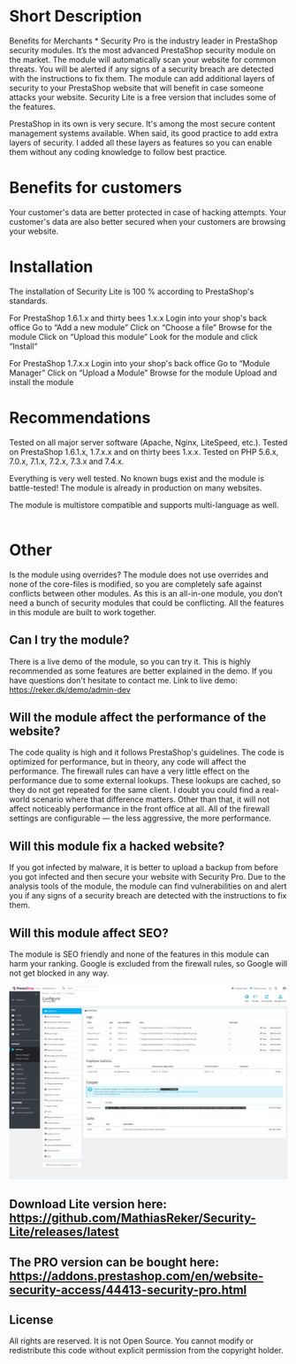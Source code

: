 # Short Description

Benefits for Merchants *
Security Pro is the industry leader in PrestaShop security modules. It’s the most advanced PrestaShop security module on the market. The module will automatically scan your website for common threats. You will be alerted if any signs of a security breach are detected with the instructions to fix them. The module can add additional layers of security to your PrestaShop website that will benefit in case someone attacks your website. Security Lite is a free version that includes some of the features.

PrestaShop in its own is very secure. It's among the most secure content management systems available. When said, its good practice to add extra layers of security. I added all these layers as features so you can enable them without any coding knowledge to follow best practice. 

# Benefits for customers
Your customer's data are better protected in case of hacking attempts. Your customer's data are also better secured when your customers are browsing your website. 

# Installation
The installation of Security Lite is 100 % according to PrestaShop's standards.

For PrestaShop 1.6.1.x and thirty bees 1.x.x
Login into your shop's back office
Go to “Add a new module”
Click on “Choose a file”
Browse for the module
Click on “Upload this module”
Look for the module and click “Install”

For PrestaShop 1.7.x.x
Login into your shop's back office
Go to “Module Manager”
Click on “Upload a Module”
Browse for the module
Upload and install the module
 
# Recommendations
Tested on all major server software (Apache, Nginx, LiteSpeed, etc.).
Tested on PrestaShop 1.6.1.x, 1.7.x.x and on thirty bees 1.x.x.
Tested on PHP 5.6.x, 7.0.x, 7.1.x, 7.2.x, 7.3.x and 7.4.x.

Everything is very well tested. No known bugs exist and the module is battle-tested! The module is already in production on many websites.

The module is multistore compatible and supports multi-language as well.
 
# Other
Is the module using overrides?
The module does not use overrides and none of the core-files is modified, so you are completely safe against conflicts between other modules.
As this is an all-in-one module, you don’t need a bunch of security modules that could be conflicting. All the features in this module are built to work together.

## Can I try the module?
There is a live demo of the module, so you can try it. This is highly recommended as some features are better explained in the demo.
If you have questions don't hesitate to contact me. Link to live demo: https://reker.dk/demo/admin-dev

## Will the module affect the performance of the website?
The code quality is high and it follows PrestaShop's guidelines. The code is optimized for performance, but in theory, any code will affect the performance.
The firewall rules can have a very little effect on the performance due to some external lookups. These lookups are cached, so they do not get repeated for the same client. I doubt you could find a real-world scenario where that difference matters.
Other than that, it will not affect noticeably performance in the front office at all.
All of the firewall settings are configurable — the less aggressive, the more performance.

## Will this module fix a hacked website?
If you got infected by malware, it is better to upload a backup from before you got infected and then secure your website with Security Pro.
Due to the analysis tools of the module, the module can find vulnerabilities on and alert you if any signs of a security breach are detected with the instructions to fix them.

## Will this module affect SEO?
The module is SEO friendly and none of the features in this module can harm your ranking.
Google is excluded from the firewall rules, so Google will not get blocked in any way.

![Security Lite](https://github.com/MathiasReker/Security-Lite/blob/master/screenshot.png)

## Download Lite version here: https://github.com/MathiasReker/Security-Lite/releases/latest

## The PRO version can be bought here: https://addons.prestashop.com/en/website-security-access/44413-security-pro.html

## License
All rights are reserved. It is not Open Source. You cannot modify or redistribute this code without explicit permission from the copyright holder.
